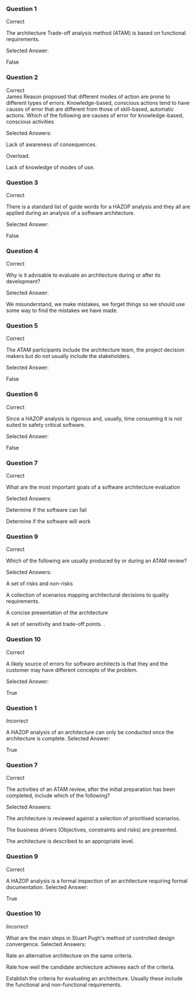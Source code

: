### Question 1
Correct

The architecture Trade-off analysis method (ATAM) is based on functional requirements.

Selected Answer: 	

False

### Question 2
Correct 	
James Reason proposed that different modes of action are prone to different types of errors. Knowledge-based, conscious actions tend to have causes of error that are different from those of skill-based, automatic actions. Which of the following are causes of error for knowledge-based, conscious activities

Selected Answers: 	

Lack of awareness of consequences.

Overload.	

Lack of knowledge of modes of use.


### Question 3

Correct 	

There is a standard list of guide words for a HAZOP analysis and they all are applied during an analysis of a software architecture.

Selected Answer: 	

False

### Question 4

Correct 	

Why is it advisable to evaluate an architecture during or after its development?

Selected Answer: 	

We misunderstand, we make mistakes, we forget things so we should use some way to find the mistakes we have made.

### Question 5

Correct 	

The ATAM participants include the architecture team, the project decision makers but do not usually include the stakeholders.

Selected Answer: 	

False

### Question 6
Correct 	

Since a HAZOP analysis is rigorous and, usually, time consuming it is not suited to safety critical software.

Selected Answer: 	

False

### Question 7

Correct 	

What are the most important goals of a software architecture evaluation

Selected Answers: 	

Determine if the software can fail

Determine if the software will work

### Question 9

Correct

Which of the following are usually produced by or during an ATAM review?

Selected Answers: 	
 	
A set of risks and non-risks	

A collection of scenarios mapping architectural decisions to quality requirements.
	
A concise presentation of the architecture
	
A set of sensitivity and trade-off points.
.
### Question 10

Correct 	

A likely source of errors for software architects is that they and the customer may have different concepts of the problem.

Selected Answer: 	

True 

### Question 1

*Incorrect* 	

A HAZOP analysis of an architecture can only be conducted once the architecture is complete.
Selected Answer: 

True

### Question 7

Correct 	

The activities of an ATAM review, after the initial preparation has been completed, include which of the following?

Selected Answers: 	

The architecture is reviewed against a selection of prioritised scenarios.
	

The business drivers (Objectives, constraints and risks) are presented.
	

The architecture is described to an appropriate level.

### Question 9

Correct 	

A HAZOP analysis is a formal inspection of an architecture requiring formal documentation.
Selected Answer: 	

True

### Question 10

*Incorrect* 	

What are the main steps in Stuart Pugh's method of controlled design convergence.
Selected Answers: 	

Rate an alternative architecture on the same criteria.
	

Rate how well the candidate archiecture achieves each of the criteria.
	

Establish the criteria for evaluating an architecture. Usually these include the functional and non-functional requirements.
